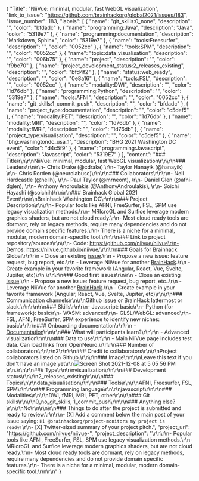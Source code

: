 {
  "Title": "NiiVue: minimal, modular, fast WebGL visualization",
  "link_to_issue": "https://github.com/brainhackorg/global2021/issues/183",
  "issue_number": 183,
  "labels": [
    {
      "name": "git_skills:0_none",
      "description": "",
      "color": "bfdadc"
    },
    {
      "name": "programming:Java",
      "description": "Java",
      "color": "5319e7"
    },
    {
      "name": "programming:documentation",
      "description": "Markdown, Sphinx",
      "color": "5319e7"
    },
    {
      "name": "tools:Freesurfer",
      "description": "",
      "color": "0052cc"
    },
    {
      "name": "tools:SPM",
      "description": "",
      "color": "0052cc"
    },
    {
      "name": "topic:data_visualisation",
      "description": "",
      "color": "006b75"
    },
    {
      "name": "project",
      "description": "",
      "color": "f9bc70"
    },
    {
      "name": "project_development_status:2_releases_existing",
      "description": "",
      "color": "bfd4f2"
    },
    {
      "name": "status:web_ready",
      "description": "",
      "color": "0e8a16"
    },
    {
      "name": "tools:FSL",
      "description": "",
      "color": "0052cc"
    },
    {
      "name": "modality:DWI",
      "description": "",
      "color": "1d76db"
    },
    {
      "name": "programming:Python",
      "description": "",
      "color": "5319e7"
    },
    {
      "name": "tools:AFNI",
      "description": "",
      "color": "0052cc"
    },
    {
      "name": "git_skills:1_commit_push",
      "description": "",
      "color": "bfdadc"
    },
    {
      "name": "project_type:documentation",
      "description": "",
      "color": "c5def5"
    },
    {
      "name": "modality:PET",
      "description": "",
      "color": "1d76db"
    },
    {
      "name": "modality:MRI",
      "description": "",
      "color": "1d76db"
    },
    {
      "name": "modality:fMRI",
      "description": "",
      "color": "1d76db"
    },
    {
      "name": "project_type:visualisation",
      "description": "",
      "color": "c5def5"
    },
    {
      "name": "bhg:washingtondc_usa_1",
      "description": "BHG 2021 Washington DC event",
      "color": "d4c5f9"
    },
    {
      "name": "programming:Javascript",
      "description": "Javascript",
      "color": "5319E7"
    }
  ],
  "content": "### Title\r\n\r\nNiiVue: minimal, modular, fast WebGL visualization\r\n\r\n### Leaders\r\n\r\n- Chris Drake (@cdrake) \r\n- Taylor Hanayik (@hanayik) \r\n- Chris Rorden (@neurolabusc)\r\n\r\n### Collaborators\r\n\r\n- Nell Hardcastle (@nellh), \r\n- Paul Taylor (@mrneont), \r\n- Daniel Glen (@afni-dglen), \r\n- Anthony Androulakis (@AnthonyAndroulakis), \r\n- Soichi Hayashi (@soichih)\r\n\r\n### Brainhack Global 2021 Event\r\n\r\nBrainhack Washington DC\r\n\r\n### Project Description\r\n\r\n- Popular tools like AFNI, FreeSurfer, FSL, SPM use legacy visualization methods.\r\n- MRIcroGL and Surfice leverage modern graphics shaders, but are not cloud ready.\r\n- Most cloud ready tools are dormant, rely on legacy methods, require many dependencies and do not provide domain specific features.\r\n- There is a niche for a minimal, modular, modern domain-specific tool.\r\n\r\n### Link to project repository/sources\r\n\r\n- Code: https://github.com/niivue/niivue\r\n- Demos: https://niivue.github.io/niivue/\r\n\r\n### Goals for Brainhack Global\r\n\r\n - Close an existing [issue](https://github.com/niivue/niivue/issues).\r\n - Propose a new issue: feature request, bug report, etc.\r\n - Leverage NiiVue for another [BrainHack](https://github.com/brainhackorg/global2021/issues/181).\r\n - Create example in your favorite framework (Angular, React, Vue, Svelte, Jupiter, etc)\r\n \r\n\r\n### Good first issues\r\n\r\n - Close an existing [issue](https://github.com/niivue/niivue/issues).\r\n - Propose a new issue: feature request, bug report, etc..\r\n - Leverage NiiVue for another [BrainHack](https://github.com/brainhackorg/global2021/issues/181).\r\n - Create example in your favorite framework (Angular, React, Vue, Svelte, Jupiter, etc)\r\n\r\n### Communication channels\r\n\r\nGithub [issue](https://github.com/niivue/niivue/issues) or BrainHack lattermost or slack.\r\n\r\n\r\n### Skills\r\n\r\n- Javascript: basic\r\n- Python (for framework): basic\r\n- WASM: advanced\r\n- GLSL/WebGL: advanced\r\n- FSL, AFNI, FreeSurfer, SPM experience to identify new niches: basic\r\n\r\n### Onboarding documentation\r\n\r\n - [Documentation](https://github.com/niivue/niivue/tree/main/docs)\r\n\r\n### What will participants learn?\r\n\r\n - Advanced visualization\r\n\r\n### Data to use\r\n\r\n - Main NiiVue page includes test data. Can load links from OpenNeuro.\r\n\r\n### Number of collaborators\r\n\r\n2\r\n\r\n### Credit to collaborators\r\n\r\nProject collaborators listed on Github.\r\n\r\n### Image\r\n\r\nLeave this text if you don't have an image yet\r\n![Screen Shot 2021-12-08 at 5 05 56 PM](https://user-images.githubusercontent.com/8930807/145304909-619bd64d-831a-4122-aecb-a5defb6be89e.png)\r\n.\r\n\r\n### Type\r\n\r\nvisualization\r\n\r\n### Development status\r\n\r\n2_releases_existing\r\n\r\n### Topic\r\n\r\ndata_visualisation\r\n\r\n### Tools\r\n\r\nAFNI, Freesurfer, FSL, SPM\r\n\r\n### Programming language\r\n\r\njavascript\r\n\r\n### Modalities\r\n\r\nDWI, fMRI, MRI, PET, other\r\n\r\n### Git skills\r\n\r\n0_no_git_skills, 1_commit_push\r\n\r\n### Anything else?\r\n\r\nNo\r\n\r\n\r\n### Things to do after the project is submitted and ready to review.\r\n\r\n- [X] Add a comment below the main post of your issue saying: `Hi @brainhackorg/project-monitors my project is ready!`\r\n- [X] Twitter-sized summary of your project pitch.",
  "project_url": "https://github.com/niivue/niivue-",
  "project_description": "\r\n\r\n- Popular tools like AFNI, FreeSurfer, FSL, SPM use legacy visualization methods.\r\n- MRIcroGL and Surfice leverage modern graphics shaders, but are not cloud ready.\r\n- Most cloud ready tools are dormant, rely on legacy methods, require many dependencies and do not provide domain specific features.\r\n- There is a niche for a minimal, modular, modern domain-specific tool.\r\n\r\n"
}